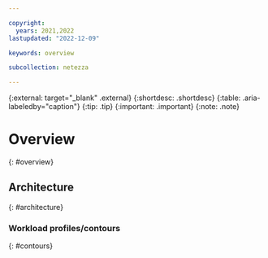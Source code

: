 ```yaml
---

copyright:
  years: 2021,2022
lastupdated: "2022-12-09"

keywords: overview

subcollection: netezza

---
```


{:external: target="_blank" .external}
{:shortdesc: .shortdesc}
{:table: .aria-labeledby="caption"}
{:tip: .tip}
{:important: .important}
{:note: .note}

# Overview
{: #overview}

## Architecture
{: #architecture}

### Workload profiles/contours
{: #contours}

